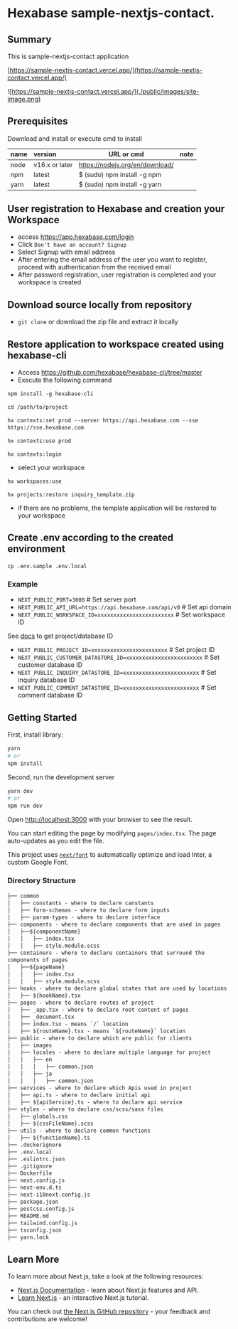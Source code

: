 # Hexabase sample-nextjs-contact.

## Summary
This is sample-nextjs-contact application

[https://sample-nextjs-contact.vercel.app/](https://sample-nextjs-contact.vercel.app/)

![https://sample-nextjs-contact.vercel.app/](./public/images/site-image.png)

## Prerequisites
Download and install or execute cmd to install

| name |version     | URL or cmd                      | note
|:-----|:---------------|---------------------------------|--
| node |v16.x or later  | https://nodejs.org/en/download/ |
| npm  |latest          | $ (sudo) npm install -g npm     |
| yarn |latest          | $ (sudo) npm install -g yarn    |

## User registration to Hexabase and creation your Workspace
- access https://app.hexabase.com/login
- Click `Don't have an account? Signup`
- Select Signup with email address
- After entering the email address of the user you want to register, proceed with authentication from the received email
- After password registration, user registration is completed and your workspace is created

## Download source locally from repository
- `git clone` or download the zip file and extract it locally

## Restore application to workspace created using hexabase-cli
- Access https://github.com/hexabase/hexabase-cli/tree/master
- Execute the following command
```shell
npm install -g hexabase-cli
```
```shell
cd /path/to/project
```
```shell
hx contexts:set prod --server https://api.hexabase.com --sse https://sse.hexabase.com
```
```shell
hx contexts:use prod
```
```shell
hx contexts:login
```
- select your workspace
```shell
hx workspaces:use
```
```shell
hx projects:restore inquiry_template.zip
```
- if there are no problems, the template application will be restored to your workspace

## Create .env according to the created environment
```shell
cp .env.sample .env.local
```
### Example
- `NEXT_PUBLIC_PORT=3000` # Set server port
- `NEXT_PUBLIC_API_URL=https://api.hexabase.com/api/v0` # Set api domain
- `NEXT_PUBLIC_WORKSPACE_ID=xxxxxxxxxxxxxxxxxxxxxxxx` # Set workspace ID

See [docs](https://apidoc.hexabase.com/en/docs/v0/applications/GetApplicationsAndDatastores) to get project/database ID
- `NEXT_PUBLIC_PROJECT_ID=xxxxxxxxxxxxxxxxxxxxxxxx` # Set project ID
- `NEXT_PUBLIC_CUSTOMER_DATASTORE_ID=xxxxxxxxxxxxxxxxxxxxxxxx` # Set customer database ID
- `NEXT_PUBLIC_INQUIRY_DATASTORE_ID=xxxxxxxxxxxxxxxxxxxxxxxx` # Set inquiry database ID
- `NEXT_PUBLIC_COMMENT_DATASTORE_ID=xxxxxxxxxxxxxxxxxxxxxxxx` # Set comment database ID

## Getting Started

First, install library:

```bash
yarn
# or
npm install
```

Second, run the development server

```bash
yarn dev
# or
npm run dev
```

Open [http://localhost:3000](http://localhost:3000) with your browser to see the result.

You can start editing the page by modifying `pages/index.tsx`. The page auto-updates as you edit the file.

This project uses [`next/font`](https://nextjs.org/docs/basic-features/font-optimization) to automatically optimize and load Inter, a custom Google Font.


### Directory Structure

```
├── common
│   ├── constants - where to declare canstants
│   ├── form-schemas - where to declare form inputs
│   ├── param-types - where to declare interface
├── components - where to declare components that are used in pages
│   ├──${componentName}
│   │   ├── index.tsx
│   │   ├── style.module.scss
├── containers - where to declare containers that surround the components of pages
│   ├──${pageName}
│   │   ├── index.tsx
│   │   ├── style.module.scss
├── hooks - where to declare global states that are used by locations
│   ├── ${hookName}.tsx
├── pages - where to declare routes of project
│   ├── _app.tsx - where to declare root content of pages
│   ├── _document.tsx
│   ├── index.tsx - means `/` location
│   ├── ${routeName}.tsx - means `${routeName}` location
├── public - where to declare which are public for clients
│   ├── images
│   ├── locales - where to declare multiple language for project
│   │   ├── en
│   │   │   ├── common.json
│   │   ├── ja
│   │   │   ├── common.json
├── services - where to declare which Apis used in project
│   ├── api.ts - where to declare initial api
│   ├── ${apiService}.ts - where to declare api service
├── styles - where to declare css/scss/sass files
│   ├── globals.css
│   ├── ${cssFileName}.scss
├── utils - where to declare common functions
│   ├── ${functionName}.ts
├── .dockerignore
├── .env.local
├── .eslintrc.json
├── .gitignore
├── Dockerfile
├── next.config.js
├── next-env.d.ts
├── next-i18next.config.js
├── package.json
├── postcss.config.js
├── README.md
├── tailwind.config.js
├── tsconfig.json
├── yarn.lock
```

## Learn More

To learn more about Next.js, take a look at the following resources:

- [Next.js Documentation](https://nextjs.org/docs) - learn about Next.js features and API.
- [Learn Next.js](https://nextjs.org/learn) - an interactive Next.js tutorial.

You can check out [the Next.js GitHub repository](https://github.com/vercel/next.js/) - your feedback and contributions are welcome!
